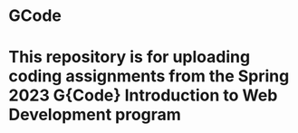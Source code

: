 # GCode

# This repository is for uploading coding assignments from the Spring 2023 G{Code} Introduction to Web Development program
